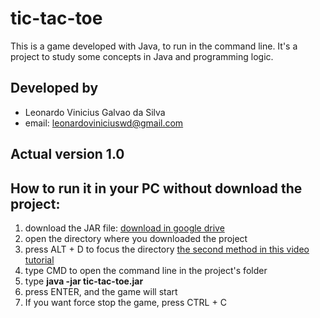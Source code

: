 # tic-tac-toe

This is a game developed with Java, to run in the command line. It's a project to study 
some concepts in Java and programming logic.

## Developed by

* Leonardo Vinicius Galvao da Silva
* email: leonardoviniciuswd@gmail.com

## Actual version 1.0

## How to run it in your PC without download the project:

1. download the JAR file: [download in google drive](https://drive.google.com/drive/u/0/folders/1kGJs1XADcKVaQKi9HTL93eWJRhwkXqtU)
2. open the directory where you downloaded the project
3. press ALT + D to focus the directory [the second method in this video tutorial](https://www.youtube.com/watch?v=bgSSJQolR0E)
4. type CMD to open the command line in the project's folder
5. type **java -jar tic-tac-toe.jar**
6. press ENTER, and the game will start
7. If you want force stop the game, press CTRL + C
   